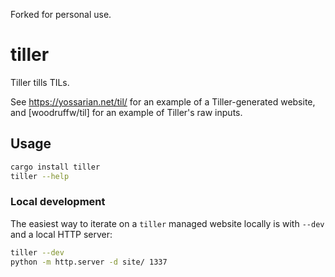 Forked for personal use.

# tiller

Tiller tills TILs.

See <https://yossarian.net/til/> for an example of a Tiller-generated website,
and [woodruffw/til] for an example of Tiller's raw inputs.

## Usage

```bash
cargo install tiller
tiller --help
```

### Local development

The easiest way to iterate on a `tiller` managed website locally is
with `--dev` and a local HTTP server:

```bash
tiller --dev
python -m http.server -d site/ 1337
```
